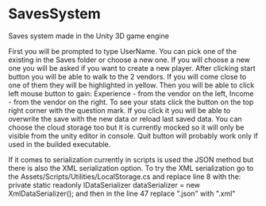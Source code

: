 # SavesSystem
Saves system made in the Unity 3D game engine

First you will be prompted to type UserName. You can pick one of the existing in the Saves folder or choose a new one.
If you will choose a new one you will be asked if you want to create a new player.
After clicking start button you will be able to walk to the 2 vendors. 
If you will come close to one of them they will be highlighted in yellow. Then you will be able to click left mouse button to gain:
Experience - from the vendor on the left,
Income - from the vendor on the right.
To see your stats click the button on the top right corner with the question mark.
If you click it you will be able to overwrite the save with the new data or reload last saved data.
You can choose the cloud storage too but it is currently mocked so it will only be visible from the unity editor in console.
Quit button will probably work only if used in the builded executable.

If it comes to serialization currently in scripts is used the JSON method but there is also the XML serialization option.
To try the XML serialization go to the Assets/Scripts/Utilities/LocalStorage.cs and replace line 8 with the:
private static readonly IDataSerializer dataSerializer = new XmlDataSerializer();
and then in the line 47 replace ".json" with ".xml"